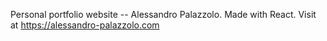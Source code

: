 Personal portfolio website -- Alessandro Palazzolo.
Made with React.
Visit at https://alessandro-palazzolo.com
